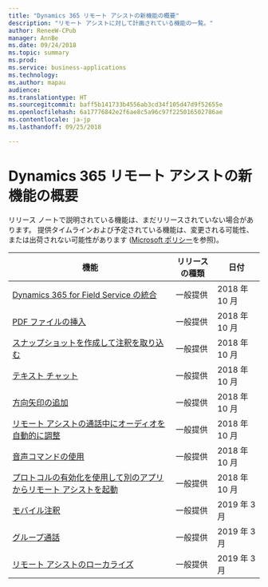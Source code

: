 ```yaml
---
title: "Dynamics 365 リモート アシストの新機能の概要"
description: "リモート アシストに対して計画されている機能の一覧。"
author: ReneeW-CPub
manager: AnnBe
ms.date: 09/24/2018
ms.topic: summary
ms.prod: 
ms.service: business-applications
ms.technology: 
ms.author: mapau
audience: 
ms.translationtype: HT
ms.sourcegitcommit: baff5b141733b4556ab3cd34f105d47d9f52655e
ms.openlocfilehash: 6a17776842e2f6ae8c5a96c97f225016502786ae
ms.contentlocale: ja-jp
ms.lasthandoff: 09/25/2018

---
```


# <a name="summary-of-whats-new-in-dynamics-365-remote-assist"></a>Dynamics 365 リモート アシストの新機能の概要

リリース ノートで説明されている機能は、まだリリースされていない場合があります。
提供タイムラインおよび予定されている機能は、変更される可能性、または出荷されない可能性があります ([Microsoft ポリシー](https://www.microsoft.com/en-us/legal/intellectualproperty/onlinedisclaimer.aspx)を参照)。

| **機能**                                     | **リリースの種類**     | **日付** |
|-------------------------------------------------|----------------------|--------------------------|
| [Dynamics 365 for Field Service の統合](field-service-integration.md) | 一般提供 | 2018 年 10 月             |
| [PDF ファイルの挿入](insert-PDF-file.md)                               | 一般提供 | 2018 年 10 月             |
| [スナップショットを作成して注釈を取り込む](snapshot.md)         | 一般提供 | 2018 年 10 月             |
| [テキスト チャット](text-chat.md)                                       | 一般提供 | 2018 年 10 月             |
| [方向矢印の追加](add-directional-arrow.md)                              | 一般提供 | 2018 年 10 月             |
| [リモート アシストの通話中にオーディオを自動的に調整](dynamic-audio.md)   | 一般提供 | 2018 年 10 月             |
| [音声コマンドの使用](voice-commands.md)                                  | 一般提供 | 2018 年 10 月             |
| [プロトコルの有効化を使用して別のアプリからリモート アシストを起動](protocol-activation.md)  |  一般提供  | 2018 年 10 月    |
| [モバイル注釈](mobile-annotations.md)                              | 一般提供 | 2019 年 3 月               |
| [グループ通話](group-calling.md)                                   | 一般提供 | 2019 年 3 月               |
| [リモート アシストのローカライズ](localization.md)                                    | 一般提供 | 2019 年 3 月               |


